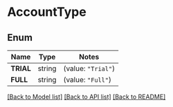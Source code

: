 # AccountType

## Enum

Name | Type | Notes
------------ | ------------- | -------------
**TRIAL** | string | (value: `"Trial"`)
**FULL** | string | (value: `"Full"`)


[[Back to Model list]](../README.md#documentation-for-models) [[Back to API list]](../README.md#documentation-for-api-endpoints) [[Back to README]](../README.md)


